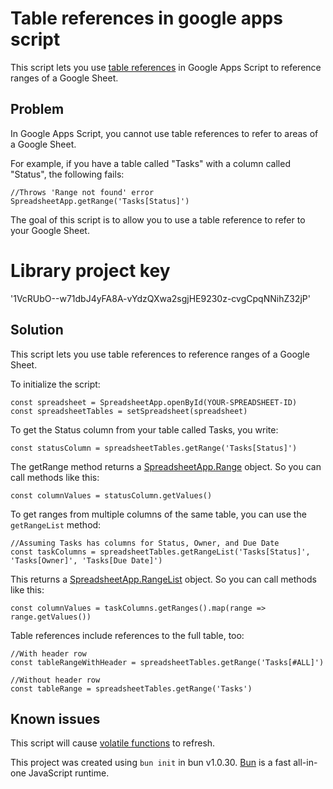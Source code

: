 # Table references in google apps script

This script lets you use [table references](https://support.google.com/docs/answer/14239833?hl=en#:~:text=use%20table%20references) in Google Apps Script to reference ranges of a Google Sheet.

## Problem
In Google Apps Script, you cannot use table references to refer to areas of a Google Sheet. 

For example, if you have a table called "Tasks" with a column called "Status", the following fails:
```
//Throws 'Range not found' error
SpreadsheetApp.getRange('Tasks[Status]')
```
The goal of this script is to allow you to use a table reference to refer to your Google Sheet.

# Library project key
'1VcRUbO--w71dbJ4yFA8A-vYdzQXwa2sgjHE9230z-cvgCpqNNihZ32jP'

## Solution
This script lets you use table references to reference ranges of a Google Sheet.

To initialize the script:
```
const spreadsheet = SpreadsheetApp.openById(YOUR-SPREADSHEET-ID)
const spreadsheetTables = setSpreadsheet(spreadsheet)
```
To get the Status column from your table called Tasks, you write:
```
const statusColumn = spreadsheetTables.getRange('Tasks[Status]')
```
The getRange method returns a [SpreadsheetApp.Range](https://developers.google.com/apps-script/reference/spreadsheet/range) object. So you can call methods like this:
```
const columnValues = statusColumn.getValues()
```
To get ranges from multiple columns of the same table, you can use the `getRangeList` method:
```
//Assuming Tasks has columns for Status, Owner, and Due Date
const taskColumns = spreadsheetTables.getRangeList('Tasks[Status]', 'Tasks[Owner]', 'Tasks[Due Date]')
```
This returns a [SpreadsheetApp.RangeList](https://developers.google.com/apps-script/reference/spreadsheet/range-list) object. So you can call methods like this:
```
const columnValues = taskColumns.getRanges().map(range => range.getValues())
```
Table references include references to the full table, too:
```
//With header row
const tableRangeWithHeader = spreadsheetTables.getRange('Tasks[#ALL]')

//Without header row
const tableRange = spreadsheetTables.getRange('Tasks')
```

## Known issues
This script will cause [volatile functions](https://support.google.com/docs/answer/12159115?hl=en#:~:text=Reference%20your%20volatile%20function%20efficiently,TODAY()%20refreshes%20every%20day.) to refresh.

This project was created using `bun init` in bun v1.0.30. [Bun](https://bun.sh) is a fast all-in-one JavaScript runtime.
